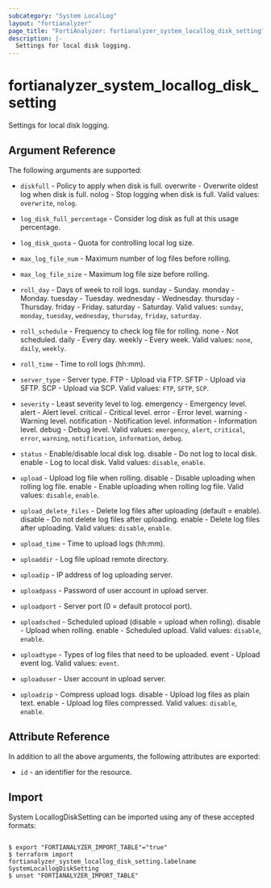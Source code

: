 ```yaml
---
subcategory: "System LocalLog"
layout: "fortianalyzer"
page_title: "FortiAnalyzer: fortianalyzer_system_locallog_disk_setting"
description: |-
  Settings for local disk logging.
---
```


# fortianalyzer_system_locallog_disk_setting
Settings for local disk logging.

## Argument Reference


The following arguments are supported:


* `diskfull` - Policy to apply when disk is full. overwrite - Overwrite oldest log when disk is full. nolog - Stop logging when disk is full. Valid values: `overwrite`, `nolog`.

* `log_disk_full_percentage` - Consider log disk as full at this usage percentage.
* `log_disk_quota` - Quota for controlling local log size.
* `max_log_file_num` - Maximum number of log files before rolling.
* `max_log_file_size` - Maximum log file size before rolling.
* `roll_day` - Days of week to roll logs. sunday - Sunday. monday - Monday. tuesday - Tuesday. wednesday - Wednesday. thursday - Thursday. friday - Friday. saturday - Saturday. Valid values: `sunday`, `monday`, `tuesday`, `wednesday`, `thursday`, `friday`, `saturday`.

* `roll_schedule` - Frequency to check log file for rolling. none - Not scheduled. daily - Every day. weekly - Every week. Valid values: `none`, `daily`, `weekly`.

* `roll_time` - Time to roll logs (hh:mm).
* `server_type` - Server type. FTP - Upload via FTP. SFTP - Upload via SFTP. SCP - Upload via SCP. Valid values: `FTP`, `SFTP`, `SCP`.

* `severity` - Least severity level to log. emergency - Emergency level. alert - Alert level. critical - Critical level. error - Error level. warning - Warning level. notification - Notification level. information - Information level. debug - Debug level. Valid values: `emergency`, `alert`, `critical`, `error`, `warning`, `notification`, `information`, `debug`.

* `status` - Enable/disable local disk log. disable - Do not log to local disk. enable - Log to local disk. Valid values: `disable`, `enable`.

* `upload` - Upload log file when rolling. disable - Disable uploading when rolling log file. enable - Enable uploading when rolling log file. Valid values: `disable`, `enable`.

* `upload_delete_files` - Delete log files after uploading (default = enable). disable - Do not delete log files after uploading. enable - Delete log files after uploading. Valid values: `disable`, `enable`.

* `upload_time` - Time to upload logs (hh:mm).
* `uploaddir` - Log file upload remote directory.
* `uploadip` - IP address of log uploading server.
* `uploadpass` - Password of user account in upload server.
* `uploadport` - Server port (0 = default protocol port).
* `uploadsched` - Scheduled upload (disable = upload when rolling). disable - Upload when rolling. enable - Scheduled upload. Valid values: `disable`, `enable`.

* `uploadtype` - Types of log files that need to be uploaded. event - Upload event log. Valid values: `event`.

* `uploaduser` - User account in upload server.
* `uploadzip` - Compress upload logs. disable - Upload log files as plain text. enable - Upload log files compressed. Valid values: `disable`, `enable`.



## Attribute Reference

In addition to all the above arguments, the following attributes are exported:
* `id` - an identifier for the resource.

## Import

System LocallogDiskSetting can be imported using any of these accepted formats:
```

$ export "FORTIANALYZER_IMPORT_TABLE"="true"
$ terraform import fortianalyzer_system_locallog_disk_setting.labelname SystemLocallogDiskSetting
$ unset "FORTIANALYZER_IMPORT_TABLE"
```

